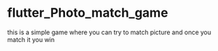 # flutter_Photo_match_game
this is a simple game where you can try to match picture and once you match it you win 
